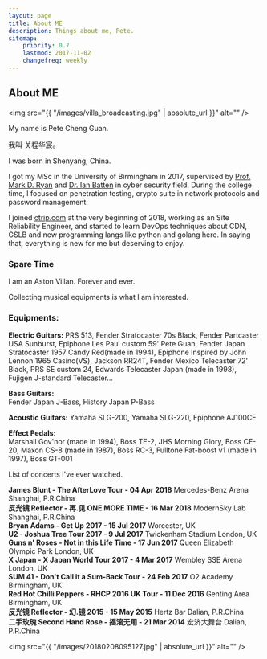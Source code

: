 ```yaml
---
layout: page
title: About ME
description: Things about me, Pete.
sitemap:
    priority: 0.7
    lastmod: 2017-11-02
    changefreq: weekly
---
```

## About ME

<span class="image left"><img src="{{ "/images/villa_broadcasting.jpg" | absolute_url }}" alt="" /></span>

My name is Pete Cheng Guan.

我叫 关程华宸。  

I was born in Shenyang, China.  

I got my MSc in the University of Birmingham in 2017, supervised by [Prof. Mark D. Ryan](https://www.cs.bham.ac.uk/~mdr/) and [Dr. Ian Batten](https://www.batten.eu.org/~igb/) in cyber security field. During the college time, I focused on penetration testing, crypto suite in network protocols and password management.

I joined [ctrip.com](http://ctrip.com/) at the very beginning of 2018, working as an Site Reliability Engineer, and started to learn DevOps techniques about CDN, GSLB and new programming langs like python and golang here. In saying that, everything is new for me but deserving to enjoy.



### Spare Time

I am an Aston Villan. Forever and ever.

Collecting musical equipments is what I am interested.


<div class="box">
  <p>
  <h3>Equipments:</h3>

  <b>Electric Guitars:</b>
  PRS 513, Fender Stratocaster 70s Black, Fender Partcaster USA Sunburst, Epiphone Les Paul custom 59' Pete Guan, Fender Japan Stratocaster 1957 Candy Red(made in 1994),
  Epiphone Inspired by John Lennon 1965 Casino(VS), Jackson RR24T, Fender Mexico Telecaster 72' Black, PRS SE custom 24, Edwards Telecaster Japan (made in 1998), Fujigen J-standard Telecaster...  <br>

  <b>Bass Guitars:</b>  
  Fender Japan J-Bass, History Japan P-Bass <br>

  <b>Acoustic Guitars:</b>
  Yamaha SLG-200, Yamaha SLG-220, Epiphone AJ100CE  <br>

  <b>Effect Pedals:</b>  
  Marshall Gov'nor (made in 1994), Boss TE-2, JHS Morning Glory, Boss CE-20, Maxon CS-8 (made in 1987), Boss RC-3, Fulltone Fat-boost v1 (made in 1997), Boss GT-001  <br>


  </p>
</div>

List of concerts I've ever watched.

<div class="box">
  <p>
  <b>James Blunt - The AfterLove Tour - 04 Apr 2018</b>     Mercedes-Benz Arena Shanghai, P.R.China<br>
  <b>反光镜 Reflector - 再.见 ONE MORE TIME - 16 Mar 2018</b>     ModernSky Lab Shanghai, P.R.China<br>
  <b>Bryan Adams - Get Up 2017 - 15 Jul 2017</b>     Worcester, UK<br>
  <b>U2 - Joshua Tree Tour 2017 - 9 Jul 2017</b>     Twickenham Stadium London, UK<br>
  <b>Guns n' Roses - Not in this Life Time - 17 Jun 2017</b>     Queen Elizabeth Olympic Park London, UK<br>
  <b>X Japan - X Japan World Tour 2017 - 4 Mar 2017</b>     Wembley SSE Arena London, UK<br>
  <b>SUM 41 - Don't Call it a Sum-Back Tour - 24 Feb 2017</b>     O2 Academy Birmingham, UK<br>
  <b>Red Hot Chilli Peppers - RHCP 2016 UK Tour - 11 Dec 2016</b>     Genting Area Birmingham, UK<br>
  <b>反光镜 Reflector - 幻.镜 2015 - 15 May 2015</b>     Hertz Bar Dalian, P.R.China<br>
  <b>二手玫瑰 Second Hand Rose - 摇滚无用 - 21 Mar 2014</b>     宏济大舞台 Dalian, P.R.China<br>
  </p>
</div>

<span class="image left"><img src="{{ "/images/20180208095127.jpg" | absolute_url }}" alt="" /></span>
